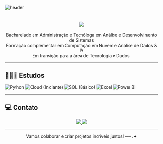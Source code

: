 ![header](https://capsule-render.vercel.app/api?type=waving&height=100&color=4B0082&section=header)

<h1 align="center">
  <img src="https://readme-typing-svg.herokuapp.com/?font=Righteous&size=35&center=true&vCenter=true&width=500&height=70&duration=5000&lines=Olá!+;Seja+bem-vindo(a)+ao+meu+Git+;Me+chamo+;Giovana+Albuquerque+;Tenho+19+anos+;e+;Sou+de+Recife;&color=4B0082"/>
</h1>

<p align="center">
  Bacharelado em Administração e Tecnóloga em Análise e Desenvolvimento de Sistemas<br/>
  Formação complementar em Computação em Nuvem e Análise de Dados & IA<br/> 
  Em transição para a área de Tecnologia e Dados.
</p>

---

## 👩🏻‍💻 Estudos  

![Python](https://img.shields.io/badge/Python-FFD43B?style=for-the-badge&logo=python&logoColor=blue)
![Cloud (Iniciante)](https://img.shields.io/badge/Cloud-4285F4?style=for-the-badge&logo=cloud&logoColor=white)
![SQL (Básico)](https://img.shields.io/badge/SQL-4479A1?style=for-the-badge&logo=database&logoColor=white)
![Excel](https://img.shields.io/badge/Microsoft_Excel-217346?style=for-the-badge&logo=microsoft-excel&logoColor=white)
![Power BI](https://img.shields.io/badge/Power_BI-F2C811?style=for-the-badge&logo=powerbi&logoColor=black)

---

## 💻 Contato

<div align="center">
  <a href="https://www.linkedin.com/in/giovana-a-67324535a" target="_blank">
    <img src="https://img.shields.io/badge/-LinkedIn-%230077B5?style=for-the-badge&logo=linkedin&logoColor=white" />
  </a>
  <a href="mailto:giovanaalbuqu@gmail.com">
    <img src="https://img.shields.io/badge/Gmail-333333?style=for-the-badge&logo=gmail&logoColor=red" />
  </a>
</div>

---

<p align="center">Vamos colaborar e criar projetos incríveis juntos! ── .✦</p>
